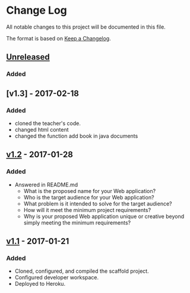 # Change Log
All notable changes to this project will be documented in this file.

The format is based on [Keep a Changelog](http://keepachangelog.com/).

## [Unreleased]
### Added

## [v1.3] - 2017-02-18
### Added
- cloned the teacher's code.
- changed html content
- changed the function add book in java documents

## [v1.2] - 2017-01-28
### Added
- Answered in README.md
    - What is the proposed name for your Web application?
    - Who is the target audience for your Web application?
    - What problem is it intended to solve for the target audience?
    - How will it meet the minimum project requirements?
    - Why is your proposed Web application unique or creative beyond simply meeting the minimum requirements?

## [v1.1] - 2017-01-21
### Added
- Cloned, configured, and compiled the scaffold project.
- Configured developer workspace.
- Deployed to Heroku.

[Unreleased]: https://github.com/infsci2560sp17/full-stack-web-zhangchi940617/compare/v1.2...HEAD
[v1.2]: https://github.com/infsci2560sp17/full-stack-web-zhangchi940617/compare/v1.1...v1.2
[v1.1]: https://github.com/infsci2560sp17/full-stack-web-zhangchi940617/compare/...v1.1
